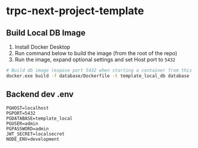# trpc-next-project-template

## Build Local DB Image

1. Install Docker Desktop
2. Run command below to build the image (from the root of the repo)
3. Run the image, expand optional settings and set Host port to `5432`

```sh
# Build db image (expose port 5432 when starting a container from this image via docker desktop)
docker.exe build -f database/Dockerfile -t template_local_db database
```

## Backend dev .env

```shell
PGHOST=localhost
PGPORT=5432
PGDATABASE=template_local
PGUSER=admin
PGPASSWORD=admin
JWT_SECRET=localsecret
NODE_ENV=development
```
